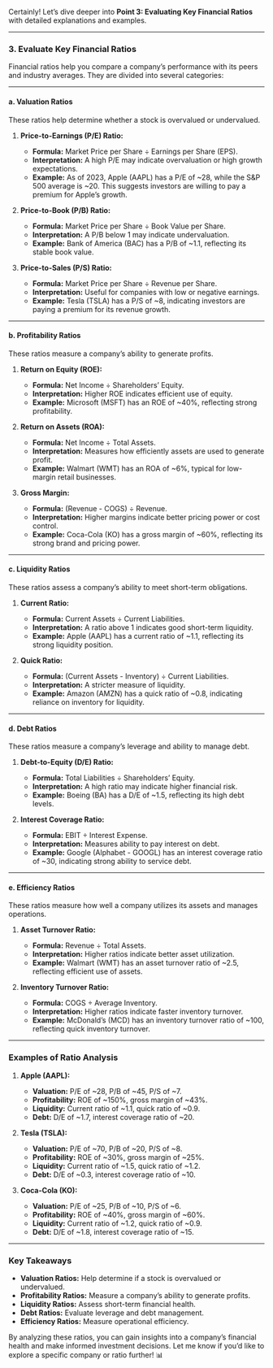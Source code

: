 Certainly! Let’s dive deeper into **Point 3: Evaluating Key Financial Ratios** with detailed explanations and examples.

---

### **3. Evaluate Key Financial Ratios**

Financial ratios help you compare a company’s performance with its peers and industry averages. They are divided into several categories:

---

#### **a. Valuation Ratios**
These ratios help determine whether a stock is overvalued or undervalued.

1. **Price-to-Earnings (P/E) Ratio:**
   - **Formula:** Market Price per Share ÷ Earnings per Share (EPS).
   - **Interpretation:** A high P/E may indicate overvaluation or high growth expectations.
   - **Example:** As of 2023, Apple (AAPL) has a P/E of ~28, while the S&P 500 average is ~20. This suggests investors are willing to pay a premium for Apple’s growth.

2. **Price-to-Book (P/B) Ratio:**
   - **Formula:** Market Price per Share ÷ Book Value per Share.
   - **Interpretation:** A P/B below 1 may indicate undervaluation.
   - **Example:** Bank of America (BAC) has a P/B of ~1.1, reflecting its stable book value.

3. **Price-to-Sales (P/S) Ratio:**
   - **Formula:** Market Price per Share ÷ Revenue per Share.
   - **Interpretation:** Useful for companies with low or negative earnings.
   - **Example:** Tesla (TSLA) has a P/S of ~8, indicating investors are paying a premium for its revenue growth.

---

#### **b. Profitability Ratios**
These ratios measure a company’s ability to generate profits.

1. **Return on Equity (ROE):**
   - **Formula:** Net Income ÷ Shareholders’ Equity.
   - **Interpretation:** Higher ROE indicates efficient use of equity.
   - **Example:** Microsoft (MSFT) has an ROE of ~40%, reflecting strong profitability.

2. **Return on Assets (ROA):**
   - **Formula:** Net Income ÷ Total Assets.
   - **Interpretation:** Measures how efficiently assets are used to generate profit.
   - **Example:** Walmart (WMT) has an ROA of ~6%, typical for low-margin retail businesses.

3. **Gross Margin:**
   - **Formula:** (Revenue - COGS) ÷ Revenue.
   - **Interpretation:** Higher margins indicate better pricing power or cost control.
   - **Example:** Coca-Cola (KO) has a gross margin of ~60%, reflecting its strong brand and pricing power.

---

#### **c. Liquidity Ratios**
These ratios assess a company’s ability to meet short-term obligations.

1. **Current Ratio:**
   - **Formula:** Current Assets ÷ Current Liabilities.
   - **Interpretation:** A ratio above 1 indicates good short-term liquidity.
   - **Example:** Apple (AAPL) has a current ratio of ~1.1, reflecting its strong liquidity position.

2. **Quick Ratio:**
   - **Formula:** (Current Assets - Inventory) ÷ Current Liabilities.
   - **Interpretation:** A stricter measure of liquidity.
   - **Example:** Amazon (AMZN) has a quick ratio of ~0.8, indicating reliance on inventory for liquidity.

---

#### **d. Debt Ratios**
These ratios measure a company’s leverage and ability to manage debt.

1. **Debt-to-Equity (D/E) Ratio:**
   - **Formula:** Total Liabilities ÷ Shareholders’ Equity.
   - **Interpretation:** A high ratio may indicate higher financial risk.
   - **Example:** Boeing (BA) has a D/E of ~1.5, reflecting its high debt levels.

2. **Interest Coverage Ratio:**
   - **Formula:** EBIT ÷ Interest Expense.
   - **Interpretation:** Measures ability to pay interest on debt.
   - **Example:** Google (Alphabet - GOOGL) has an interest coverage ratio of ~30, indicating strong ability to service debt.

---

#### **e. Efficiency Ratios**
These ratios measure how well a company utilizes its assets and manages operations.

1. **Asset Turnover Ratio:**
   - **Formula:** Revenue ÷ Total Assets.
   - **Interpretation:** Higher ratios indicate better asset utilization.
   - **Example:** Walmart (WMT) has an asset turnover ratio of ~2.5, reflecting efficient use of assets.

2. **Inventory Turnover Ratio:**
   - **Formula:** COGS ÷ Average Inventory.
   - **Interpretation:** Higher ratios indicate faster inventory turnover.
   - **Example:** McDonald’s (MCD) has an inventory turnover ratio of ~100, reflecting quick inventory turnover.

---

### **Examples of Ratio Analysis**

1. **Apple (AAPL):**
   - **Valuation:** P/E of ~28, P/B of ~45, P/S of ~7.
   - **Profitability:** ROE of ~150%, gross margin of ~43%.
   - **Liquidity:** Current ratio of ~1.1, quick ratio of ~0.9.
   - **Debt:** D/E of ~1.7, interest coverage ratio of ~20.

2. **Tesla (TSLA):**
   - **Valuation:** P/E of ~70, P/B of ~20, P/S of ~8.
   - **Profitability:** ROE of ~30%, gross margin of ~25%.
   - **Liquidity:** Current ratio of ~1.5, quick ratio of ~1.2.
   - **Debt:** D/E of ~0.3, interest coverage ratio of ~10.

3. **Coca-Cola (KO):**
   - **Valuation:** P/E of ~25, P/B of ~10, P/S of ~6.
   - **Profitability:** ROE of ~40%, gross margin of ~60%.
   - **Liquidity:** Current ratio of ~1.2, quick ratio of ~0.9.
   - **Debt:** D/E of ~1.8, interest coverage ratio of ~15.

---

### **Key Takeaways**
- **Valuation Ratios:** Help determine if a stock is overvalued or undervalued.
- **Profitability Ratios:** Measure a company’s ability to generate profits.
- **Liquidity Ratios:** Assess short-term financial health.
- **Debt Ratios:** Evaluate leverage and debt management.
- **Efficiency Ratios:** Measure operational efficiency.

By analyzing these ratios, you can gain insights into a company’s financial health and make informed investment decisions. Let me know if you’d like to explore a specific company or ratio further! 📊